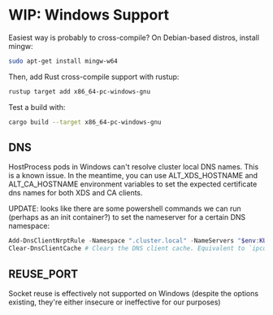 # WIP: Windows Support

Easiest way is probably to cross-compile? On Debian-based distros, install mingw:

```bash
sudo apt-get install mingw-w64
```

Then, add Rust cross-compile support with rustup:

```bash
rustup target add x86_64-pc-windows-gnu
```

Test a build with:

```bash
cargo build --target x86_64-pc-windows-gnu
```

## DNS

HostProcess pods in Windows can't resolve cluster local DNS names. This is a known issue. In the meantime, you can use ALT_XDS_HOSTNAME and ALT_CA_HOSTNAME environment variables to set the expected certificate dns names for both XDS and CA clients.

UPDATE: looks like there are some powershell commands we can run (perhaps as an init container?) to set the nameserver for a certain DNS namespace:

```powershell
Add-DnsClientNrptRule -Namespace ".cluster.local" -NameServers "$env:KUBE_DNS_IP"
Clear-DnsClientCache # Clears the DNS client cache. Equivalent to `ipconfig /flushdns`
```

## REUSE_PORT

Socket reuse is effectively not supported on Windows (despite the options existing, they're either insecure or ineffective for our purposes)
